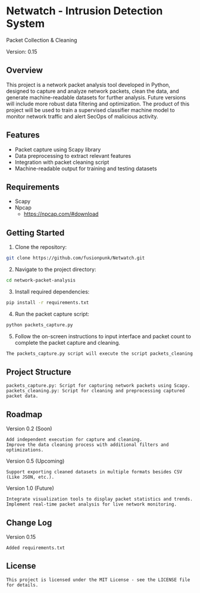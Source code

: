 # Netwatch - Intrusion Detection System
Packet Collection & Cleaning

Version: 0.15

## Overview

This project is a network packet analysis tool developed in Python, designed to capture and analyze network packets, clean the data, and generate machine-readable datasets for further analysis. Future versions will include more robust data filtering and optimization. The product of this project will be used to train a supervised classifier machine model to monitor network traffic and alert SecOps of malicious activity.   

## Features

- Packet capture using Scapy library
- Data preprocessing to extract relevant features
- Integration with packet cleaning script
- Machine-readable output for training and testing datasets

## Requirements
- Scapy
- Npcap
  - https://npcap.com/#download

## Getting Started

1. Clone the repository:

```bash
git clone https://github.com/fusionpunk/Netwatch.git
```

2. Navigate to the project directory:

```bash
cd network-packet-analysis
```

3. Install required dependencies:

```bash
pip install -r requirements.txt
```

4. Run the packet capture script:

```bash
python packets_capture.py
```

5. Follow the on-screen instructions to input interface and packet count to complete the packet capture and cleaning.

```bash
The packets_capture.py script will execute the script packets_cleaning.py.
```

## Project Structure

    packets_capture.py: Script for capturing network packets using Scapy.
    packets_cleaning.py: Script for cleaning and preprocessing captured packet data.
    
## Roadmap

Version 0.2 (Soon)

    Add independent execution for capture and cleaning.
    Improve the data cleaning process with additional filters and optimizations.

Version 0.5 (Upcoming)

    Support exporting cleaned datasets in multiple formats besides CSV (Like JSON, etc.).
    
Version 1.0 (Future)
    
    Integrate visualization tools to display packet statistics and trends.
    Implement real-time packet analysis for live network monitoring.

## Change Log

  Version 0.15
  
    Added requirements.txt

## License

    This project is licensed under the MIT License - see the LICENSE file for details.
